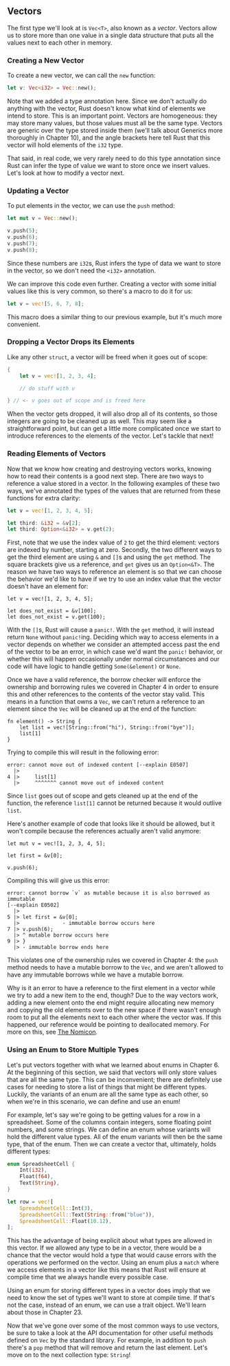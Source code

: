 ## Vectors

The first type we'll look at is `Vec<T>`, also known as a *vector*. Vectors
allow us to store more than one value in a single data structure that puts all
the values next to each other in memory.

### Creating a New Vector

To create a new vector, we can call the `new` function:

```rust
let v: Vec<i32> = Vec::new();
```

Note that we added a type annotation here. Since we don't actually do
anything with the vector, Rust doesn't know what kind of elements we intend to
store. This is an important point. Vectors are homogeneous: they may store many
values, but those values must all be the same type. Vectors are generic over
the type stored inside them (we'll talk about Generics more thoroughly in
Chapter 10), and the angle brackets here tell Rust that this vector will hold
elements of the `i32` type.

That said, in real code, we very rarely need to do this type annotation since
Rust can infer the type of value we want to store once we insert values. Let's
look at how to modify a vector next.

### Updating a Vector

To put elements in the vector, we can use the `push` method:

```rust
let mut v = Vec::new();

v.push(5);
v.push(6);
v.push(7);
v.push(8);
```

Since these numbers are `i32`s, Rust infers the type of data we want to store
in the vector, so we don't need the `<i32>` annotation.

We can improve this code even further. Creating a vector with some initial
values like this is very common, so there's a macro to do it for us:

```rust
let v = vec![5, 6, 7, 8];
```

This macro does a similar thing to our previous example, but it's much more
convenient.

### Dropping a Vector Drops its Elements

Like any other `struct`, a vector will be freed when it goes out of scope:

```rust
{
    let v = vec![1, 2, 3, 4];

    // do stuff with v

} // <- v goes out of scope and is freed here
```

When the vector gets dropped, it will also drop all of its contents, so those
integers are going to be cleaned up as well. This may seem like a
straightforward point, but can get a little more complicated once we start to
introduce references to the elements of the vector. Let's tackle that next!

### Reading Elements of Vectors

Now that we know how creating and destroying vectors works, knowing how to read
their contents is a good next step. There are two ways to reference a value
stored in a vector. In the following examples of these two ways, we've
annotated the types of the values that are returned from these functions for
extra clarity:

```rust
let v = vec![1, 2, 3, 4, 5];

let third: &i32 = &v[2];
let third: Option<&i32> = v.get(2);
```

First, note that we use the index value of `2` to get the third element:
vectors are indexed by number, starting at zero. Secondly, the two different
ways to get the third element are using `&` and `[]`s and using the `get`
method. The square brackets give us a reference, and `get` gives us an
`Option<&T>`. The reason we have two ways to reference an element is so that we
can choose the behavior we'd like to have if we try to use an index value that
the vector doesn't have an element for:

```rust,should_panic
let v = vec![1, 2, 3, 4, 5];

let does_not_exist = &v[100];
let does_not_exist = v.get(100);
```

With the `[]`s, Rust will cause a `panic!`. With the `get` method, it will
instead return `None` without `panic!`ing. Deciding which way to access
elements in a vector depends on whether we consider an attempted access past
the end of the vector to be an error, in which case we'd want the `panic!`
behavior, or whether this will happen occasionally under normal circumstances
and our code will have logic to handle getting `Some(&element)` or `None`.

Once we have a valid reference, the borrow checker will enforce the ownership
and borrowing rules we covered in Chapter 4 in order to ensure this and other
references to the contents of the vector stay valid. This means in a function
that owns a `Vec`, we can't return a reference to an element since the `Vec`
will be cleaned up at the end of the function:

```rust,ignore
fn element() -> String {
    let list = vec![String::from("hi"), String::from("bye")];
    list[1]
}
```

Trying to compile this will result in the following error:

```text
error: cannot move out of indexed content [--explain E0507]
  |>
4 |>     list[1]
  |>     ^^^^^^^ cannot move out of indexed content
```

Since `list` goes out of scope and gets cleaned up at the end of the function,
the reference `list[1]` cannot be returned because it would outlive `list`.

Here's another example of code that looks like it should be allowed, but it
won't compile because the references actually aren't valid anymore:

```rust,ignore
let mut v = vec![1, 2, 3, 4, 5];

let first = &v[0];

v.push(6);
```

Compiling this will give us this error:

```text
error: cannot borrow `v` as mutable because it is also borrowed as immutable
[--explain E0502]
  |>
5 |> let first = &v[0];
  |>              - immutable borrow occurs here
7 |> v.push(6);
  |> ^ mutable borrow occurs here
9 |> }
  |> - immutable borrow ends here
```

This violates one of the ownership rules we covered in Chapter 4: the `push`
method needs to have a mutable borrow to the `Vec`, and we aren't allowed to
have any immutable borrows while we have a mutable borrow.

Why is it an error to have a reference to the first element in a vector while
we try to add a new item to the end, though? Due to the way vectors work,
adding a new element onto the end might require allocating new memory and
copying the old elements over to the new space if there wasn't enough room to
put all the elements next to each other where the vector was. If this happened,
our reference would be pointing to deallocated memory. For more on this, see
[The Nomicon](https://doc.rust-lang.org/stable/nomicon/vec.html).

### Using an Enum to Store Multiple Types

Let's put vectors together with what we learned about enums in Chapter 6. At
the beginning of this section, we said that vectors will only store values that
are all the same type. This can be inconvenient; there are definitely use cases
for needing to store a list of things that might be different types. Luckily,
the variants of an enum are all the same type as each other, so when we're in
this scenario, we can define and use an enum!

For example, let's say we're going to be getting values for a row in a
spreadsheet. Some of the columns contain integers, some floating point numbers,
and some strings. We can define an enum whose variants will hold the different
value types. All of the enum variants will then be the same type, that of the
enum. Then we can create a vector that, ultimately, holds different types:

```rust
enum SpreadsheetCell {
    Int(i32),
    Float(f64),
    Text(String),
}

let row = vec![
    SpreadsheetCell::Int(3),
    SpreadsheetCell::Text(String::from("blue")),
    SpreadsheetCell::Float(10.12),
];
```

This has the advantage of being explicit about what types are allowed in this
vector. If we allowed any type to be in a vector, there would be a chance that
the vector would hold a type that would cause errors with the operations we
performed on the vector. Using an enum plus a `match` where we access elements
in a vector like this means that Rust will ensure at compile time that we
always handle every possible case.

Using an enum for storing different types in a vector does imply that we need
to know the set of types we'll want to store at compile time. If that's not the
case, instead of an enum, we can use a trait object. We'll learn about those in
Chapter 23.

Now that we've gone over some of the most common ways to use vectors, be sure
to take a look at the API documentation for other useful methods defined on
`Vec` by the standard library. For example, in addition to `push` there's a
`pop` method that will remove and return the last element. Let's move on to the
next collection type: `String`!
